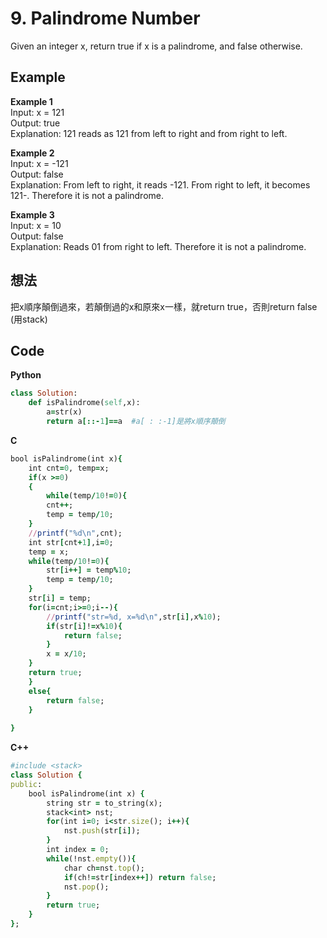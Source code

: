 # 9. Palindrome Number
Given an integer x, return true if x is a palindrome, and false otherwise.
 
## Example
**Example 1**  
Input: x = 121  
Output: true  
Explanation: 121 reads as 121 from left to right and from right to left.  

**Example 2**  
Input: x = -121  
Output: false  
Explanation: From left to right, it reads -121. From right to left, it becomes 121-. Therefore it is not a palindrome.  

**Example 3**  
Input: x = 10  
Output: false  
Explanation: Reads 01 from right to left. Therefore it is not a palindrome.  

## 想法
把x順序顛倒過來，若顛倒過的x和原來x一樣，就return true，否則return false  
(用stack)
## Code
**Python**
```ruby
class Solution:
	def isPalindrome(self,x):
		a=str(x)
		return a[::-1]==a  #a[ : :-1]是將x順序顛倒
```
**C**  
```ruby
bool isPalindrome(int x){
    int cnt=0, temp=x;
    if(x >=0)
    {
        while(temp/10!=0){
        cnt++;
        temp = temp/10;
    }
    //printf("%d\n",cnt);
    int str[cnt+1],i=0;
    temp = x;
    while(temp/10!=0){
        str[i++] = temp%10;
        temp = temp/10;
    }
    str[i] = temp;
    for(i=cnt;i>=0;i--){
        //printf("str=%d, x=%d\n",str[i],x%10);
        if(str[i]!=x%10){
            return false;
        }
        x = x/10;
    }
    return true;
    }
    else{
        return false;
    }
    
}
```
**C++**
```ruby
#include <stack> 
class Solution {
public:
    bool isPalindrome(int x) {
        string str = to_string(x);
        stack<int> nst;
        for(int i=0; i<str.size(); i++){
            nst.push(str[i]);
        }
        int index = 0;
        while(!nst.empty()){
            char ch=nst.top();
            if(ch!=str[index++]) return false;
            nst.pop();
        }
        return true;
    }
};
```
